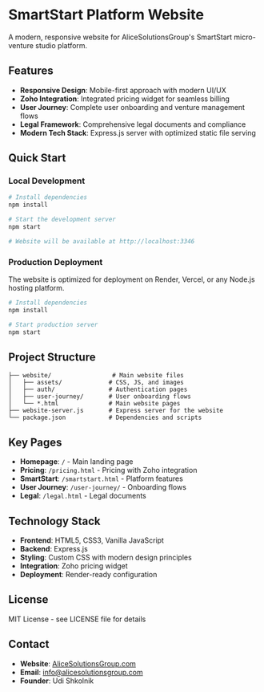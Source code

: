 # SmartStart Platform Website

A modern, responsive website for AliceSolutionsGroup's SmartStart micro-venture studio platform.

## Features

- **Responsive Design**: Mobile-first approach with modern UI/UX
- **Zoho Integration**: Integrated pricing widget for seamless billing
- **User Journey**: Complete user onboarding and venture management flows
- **Legal Framework**: Comprehensive legal documents and compliance
- **Modern Tech Stack**: Express.js server with optimized static file serving

## Quick Start

### Local Development

```bash
# Install dependencies
npm install

# Start the development server
npm start

# Website will be available at http://localhost:3346
```

### Production Deployment

The website is optimized for deployment on Render, Vercel, or any Node.js hosting platform.

```bash
# Install dependencies
npm install

# Start production server
npm start
```

## Project Structure

```
├── website/                 # Main website files
│   ├── assets/             # CSS, JS, and images
│   ├── auth/               # Authentication pages
│   ├── user-journey/       # User onboarding flows
│   └── *.html              # Main website pages
├── website-server.js       # Express server for the website
└── package.json            # Dependencies and scripts
```

## Key Pages

- **Homepage**: `/` - Main landing page
- **Pricing**: `/pricing.html` - Pricing with Zoho integration
- **SmartStart**: `/smartstart.html` - Platform features
- **User Journey**: `/user-journey/` - Onboarding flows
- **Legal**: `/legal.html` - Legal documents

## Technology Stack

- **Frontend**: HTML5, CSS3, Vanilla JavaScript
- **Backend**: Express.js
- **Styling**: Custom CSS with modern design principles
- **Integration**: Zoho pricing widget
- **Deployment**: Render-ready configuration

## License

MIT License - see LICENSE file for details

## Contact

- **Website**: [AliceSolutionsGroup.com](https://alicesolutionsgroup.com)
- **Email**: info@alicesolutionsgroup.com
- **Founder**: Udi Shkolnik
